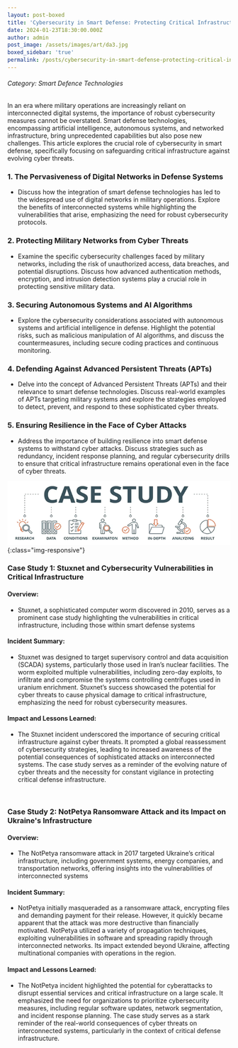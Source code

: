 ```yaml
---
layout: post-boxed
title: 'Cybersecurity in Smart Defense: Protecting Critical Infrastructure'
date: 2024-01-23T18:30:00.000Z
author: admin
post_image: /assets/images/art/da3.jpg
boxed_sidebar: 'true'
permalink: /posts/cybersecurity-in-smart-defense-protecting-critical-infrastructure
---
```


###### Category: Smart Defence Technologies

In an era where military operations are increasingly reliant on interconnected digital systems, the importance of robust cybersecurity measures cannot be overstated. Smart defense technologies, encompassing artificial intelligence, autonomous systems, and networked infrastructure, bring unprecedented capabilities but also pose new challenges. This article explores the crucial role of cybersecurity in smart defense, specifically focusing on safeguarding critical infrastructure against evolving cyber threats.

### 1. The Pervasiveness of Digital Networks in Defense Systems

* Discuss how the integration of smart defense technologies has led to the widespread use of digital networks in military operations. Explore the benefits of interconnected systems while highlighting the vulnerabilities that arise, emphasizing the need for robust cybersecurity protocols.

### 2. Protecting Military Networks from Cyber Threats

* Examine the specific cybersecurity challenges faced by military networks, including the risk of unauthorized access, data breaches, and potential disruptions. Discuss how advanced authentication methods, encryption, and intrusion detection systems play a crucial role in protecting sensitive military data.

### 3. Securing Autonomous Systems and AI Algorithms

* Explore the cybersecurity considerations associated with autonomous systems and artificial intelligence in defense. Highlight the potential risks, such as malicious manipulation of AI algorithms, and discuss the countermeasures, including secure coding practices and continuous monitoring.

### 4. Defending Against Advanced Persistent Threats (APTs)

* Delve into the concept of Advanced Persistent Threats (APTs) and their relevance to smart defense technologies. Discuss real-world examples of APTs targeting military systems and explore the strategies employed to detect, prevent, and respond to these sophisticated cyber threats.

### 5. Ensuring Resilience in the Face of Cyber Attacks

* Address the importance of building resilience into smart defense systems to withstand cyber attacks. Discuss strategies such as redundancy, incident response planning, and regular cybersecurity drills to ensure that critical infrastructure remains operational even in the face of cyber threats.

![Image Using Kramdown](/assets/images/art/case.png){:class="img-responsive"}

### Case Study 1: Stuxnet and Cybersecurity Vulnerabilities in Critical Infrastructure

#### Overview:

* Stuxnet, a sophisticated computer worm discovered in 2010, serves as a prominent case study highlighting the vulnerabilities in critical infrastructure, including those within smart defense systems

#### Incident Summary:

* Stuxnet was designed to target supervisory control and data acquisition (SCADA) systems, particularly those used in Iran’s nuclear facilities. The worm exploited multiple vulnerabilities, including zero-day exploits, to infiltrate and compromise the systems controlling centrifuges used in uranium enrichment. Stuxnet’s success showcased the potential for cyber threats to cause physical damage to critical infrastructure, emphasizing the need for robust cybersecurity measures.

#### Impact and Lessons Learned:

* The Stuxnet incident underscored the importance of securing critical infrastructure against cyber threats. It prompted a global reassessment of cybersecurity strategies, leading to increased awareness of the potential consequences of sophisticated attacks on interconnected systems. The case study serves as a reminder of the evolving nature of cyber threats and the necessity for constant vigilance in protecting critical defense infrastructure.

<br>

### Case Study 2: NotPetya Ransomware Attack and its Impact on Ukraine's Infrastructure

#### Overview:

* The NotPetya ransomware attack in 2017 targeted Ukraine’s critical infrastructure, including government systems, energy companies, and transportation networks, offering insights into the vulnerabilities of interconnected systems

#### Incident Summary:

* NotPetya initially masqueraded as a ransomware attack, encrypting files and demanding payment for their release. However, it quickly became apparent that the attack was more destructive than financially motivated. NotPetya utilized a variety of propagation techniques, exploiting vulnerabilities in software and spreading rapidly through interconnected networks. Its impact extended beyond Ukraine, affecting multinational companies with operations in the region.

#### Impact and Lessons Learned:

* The NotPetya incident highlighted the potential for cyberattacks to disrupt essential services and critical infrastructure on a large scale. It emphasized the need for organizations to prioritize cybersecurity measures, including regular software updates, network segmentation, and incident response planning. The case study serves as a stark reminder of the real-world consequences of cyber threats on interconnected systems, particularly in the context of critical defense infrastructure.
